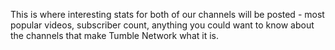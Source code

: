 This is where interesting stats for both of our channels will be posted - most popular videos, subscriber count, anything you could want to know about the channels that make Tumble Network what it is.
